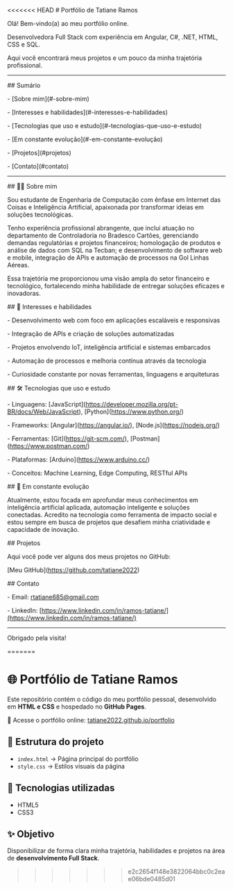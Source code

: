 <<<<<<< HEAD
\# Portfólio de Tatiane Ramos



Olá! Bem-vindo(a) ao meu portfólio online.



Desenvolvedora Full Stack com experiência em Angular, C#, .NET, HTML, CSS e SQL.  

Aqui você encontrará meus projetos e um pouco da minha trajetória profissional.



---



\## Sumário



\- \[Sobre mim](#-sobre-mim)  

\- \[Interesses e habilidades](#-interesses-e-habilidades)  

\- \[Tecnologias que uso e estudo](#-tecnologias-que-uso-e-estudo)  

\- \[Em constante evolução](#-em-constante-evolução)  

\- \[Projetos](#projetos)  

\- \[Contato](#contato)  



---



\## 👩‍💻 Sobre mim



Sou estudante de Engenharia de Computação com ênfase em Internet das Coisas e Inteligência Artificial, apaixonada por transformar ideias em soluções tecnológicas.

Tenho experiência profissional abrangente, que inclui atuação no departamento de Controladoria no Bradesco Cartões, gerenciando demandas regulatórias e projetos financeiros; homologação de produtos e análise de dados com SQL na Tecban; e desenvolvimento de software web e mobile, integração de APIs e automação de processos na Gol Linhas Aéreas.



Essa trajetória me proporcionou uma visão ampla do setor financeiro e tecnológico, fortalecendo minha habilidade de entregar soluções eficazes e inovadoras.



\## 🚀 Interesses e habilidades



\- Desenvolvimento web com foco em aplicações escaláveis e responsivas  

\- Integração de APIs e criação de soluções automatizadas  

\- Projetos envolvendo IoT, inteligência artificial e sistemas embarcados  

\- Automação de processos e melhoria contínua através da tecnologia  

\- Curiosidade constante por novas ferramentas, linguagens e arquiteturas  



\## 🛠️ Tecnologias que uso e estudo



\- Linguagens: \[JavaScript](https://developer.mozilla.org/pt-BR/docs/Web/JavaScript), \[Python](https://www.python.org/)  

\- Frameworks: \[Angular](https://angular.io/), \[Node.js](https://nodejs.org/)  

\- Ferramentas: \[Git](https://git-scm.com/), \[Postman](https://www.postman.com/)  

\- Plataformas: \[Arduino](https://www.arduino.cc/)  

\- Conceitos: Machine Learning, Edge Computing, RESTful APIs  



\## 🌱 Em constante evolução



Atualmente, estou focada em aprofundar meus conhecimentos em inteligência artificial aplicada, automação inteligente e soluções conectadas. Acredito na tecnologia como ferramenta de impacto social e estou sempre em busca de projetos que desafiem minha criatividade e capacidade de inovação.



\## Projetos



Aqui você pode ver alguns dos meus projetos no GitHub:  

\[Meu GitHub](https://github.com/tatiane2022)



\## Contato



\- Email: rtatiane685@gmail.com  

\- LinkedIn: \[https://www.linkedin.com/in/ramos-tatiane/](https://www.linkedin.com/in/ramos-tatiane/)



---



Obrigado pela visita!



=======
# 🌐 Portfólio de Tatiane Ramos

Este repositório contém o código do meu portfólio pessoal, desenvolvido em **HTML e CSS** e hospedado no **GitHub Pages**.

🔗 Acesse o portfólio online: [tatiane2022.github.io/portfolio](https://tatiane2022.github.io/portfolio/)

## 📂 Estrutura do projeto
- `index.html` → Página principal do portfólio  
- `style.css` → Estilos visuais da página  

## 🚀 Tecnologias utilizadas
- HTML5  
- CSS3  

## ✨ Objetivo
Disponibilizar de forma clara minha trajetória, habilidades e projetos na área de **desenvolvimento Full Stack**.
>>>>>>> e2c2654f148e3822064bbc0c2eae06bde0485d01
